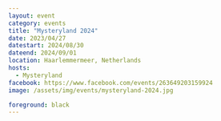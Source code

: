```yaml
---
layout: event
category: events
title: "Mysteryland 2024"
date: 2023/04/27
datestart: 2024/08/30
dateend: 2024/09/01
location: Haarlemmermeer, Netherlands
hosts:
  - Mysteryland
facebook: https://www.facebook.com/events/263649203159924
image: /assets/img/events/mysteryland-2024.jpg

foreground: black
---
```

